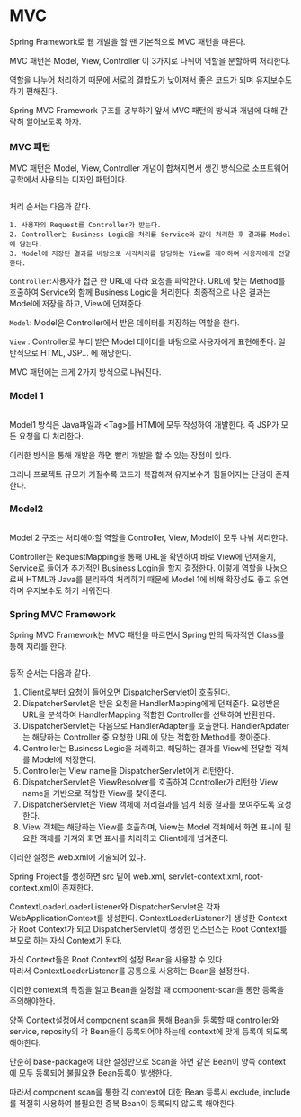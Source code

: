 # MVC

Spring Framework로 웹 개발을 할 땐 기본적으로 MVC 패턴을 따른다.

MVC 패턴은 Model, View, Controller 이 3가지로 나뉘어 역할을 분할하여 처리한다.

역할을 나누어 처리하기 때문에 서로의 결합도가 낮아져서 좋은 코드가 되며 유지보수도 하기 편해진다.

Spring MVC Framework 구조를 공부하기 앞서 MVC 패턴의 방식과 개념에 대해 간략히 알아보도록 하자.

&#x20;

### MVC 패턴

MVC 패턴은 Model, View, Controller 개념이 합쳐지면서 생긴 방식으로 소프트웨어 공학에서 사용되는 디자인 패턴이다.

&#x20;

<figure><img src="https://blog.kakaocdn.net/dn/ynM2n/btqyD8jSH6R/YVJGZvslTOrzARChhfTxp1/img.png" alt=""><figcaption></figcaption></figure>

처리 순서는 다음과 같다.

```
1. 사용자의 Request를 Controller가 받는다.
2. Controller는 Business Logic을 처리를 Service와 같이 처리한 후 결과를 Model에 담는다.
3. Model에 저장된 결과를 바탕으로 시각처리를 담당하는 View를 제어하여 사용자에게 전달한다.
```

`Controller`:사용자가 접근 한 URL에 따라 요청을 파악한다. URL에 맞는 Method를 호출하여 Service와 함께 Business Logic을 처리한다. 최종적으로 나온 결과는 Model에 저장을 하고, View에 던져준다.

`Model`: Model은 Controller에서 받은 데이터를 저장하는 역할을 한다.

`View` : Controller로 부터 받은 Model 데이터를 바탕으로 사용자에게 표현해준다. 일반적으로 HTML, JSP... 에 해당한다.

&#x20;

MVC 패턴에는 크게 2가지 방식으로 나눠진다.

### Model 1

&#x20;

<figure><img src="https://blog.kakaocdn.net/dn/bPSoZU/btqyDCFxtTo/dKlnKPqIz6NRn3wydUUgvK/img.png" alt=""><figcaption></figcaption></figure>

Model1 방식은 Java파일과 \<Tag>를 HTMl에 모두 작성하여 개발한다. 즉 JSP가 모든 요청을 다 처리한다.

이러한 방식을 통해 개발을 하면 빨리 개발을 할 수 있는 장점이 있다.

그러나 프로젝트 규모가 커질수록 코드가 복잡해져 유지보수가 힘들어지는 단점이 존재한다.

&#x20;

### Model2

<figure><img src="https://blog.kakaocdn.net/dn/blPTBS/btqyBzvIQhg/bAYZmdxgD7mUGCnYiKlku0/img.png" alt=""><figcaption></figcaption></figure>

Model 2 구조는 처리해야할 역할을 Controller, View, Model이 모두 나눠 처리한다.

Controller는 RequestMapping을 통해 URL을 확인하여 바로 View에 던져줄지, Service로 들어가 추가적인 Business Login을 할지 결정한다. 이렇게 역할을 나눔으로써 HTML과 Java를 분리하여 처리하기 때문에 Model 1에 비해 확장성도 좋고 유연하며 유지보수도 하기 쉬워진다.

&#x20;

### Spring MVC Framework

Spring MVC Framework는 MVC 패턴을 따르면서 Spring 만의 독자적인 Class를 통해 처리를 한다.

<figure><img src="https://blog.kakaocdn.net/dn/bNgYN8/btqyAMB7FFS/6lxcAlnXqURYkHpP8LyRb1/img.png" alt=""><figcaption></figcaption></figure>

동작 순서는 다음과 같다.

1. Client로부터 요청이 들어오면 DispatcherServlet이 호출된다.
2. DispatcherServlet은 받은 요청을 HandlerMapping에게 던져준다. 요청받은 URL을 분석하여 HandlerMapping 적합한 Controller를 선택하여 반환한다.
3. DispatcherServlet는 다음으로 HandlerAdapter를 호출한다. HandlerApdater는 해당하는 Controller 중 요청한 URL에 맞는 적합한 Method를 찾아준다.
4. Controller는 Business Logic을 처리하고, 해당하는 결과를 View에 전달할 객체를 Model에 저장한다.
5. Controller는 View name을 DispatcherServlet에게 리턴한다.
6. DispatcherServlet은 ViewResolver를 호출하여 Controller가 리턴한 View name을 기반으로 적합한 View를 찾아준다.
7. DispatcherServlet은 View 객체에 처리결과를 넘겨 최종 결과를 보여주도록 요청한다.
8. View 객체는 해당하는 View를 호출하며, View는 Model 객체에서 화면 표시에 필요한 객체를 가져와 화면 표시를 처리하고 Client에게 넘겨준다.

이러한 설정은 web.xml에 기술되어 있다.

Spring Project를 생성하면 src 밑에 web.xml, servlet-context.xml, root-context.xml이 존재한다.

ContextLoaderLoaderListener와 DispatcherServlet은 각자 WebApplicationContext를 생성한다. ContextLoaderListener가 생성한 Context가 Root Context가 되고 DispatcherServlet이 생성한 인스턴스는 Root Context를 부모로 하는 자식 Context가 된다.

자식 Context들은 Root Context의 설정 Bean을 사용할 수 있다. \
따라서 ContextLoaderListener를 공통으로 사용하는 Bean을 설정한다.

이러한 context의 특징을 알고 Bean을 설정할 때 component-scan을 통한 등록을 주의해야한다.

양쪽 Context설정에서 component scan을 통해 Bean을 등록할 때 controller와 service, reposity의 각 Bean들이 등록되어야 하는데 context에 맞게 등록이 되도록 해야한다.

단순히 base-package에 대한 설정만으로 Scan을 하면 같은 Bean이 양쪽 context에 모두 등록되어 불필요한 Bean등록이 발생한다.

따라서 component scan을 통한 각 context에 대한 Bean 등록시 exclude, include를 적절히 사용하여 불필요한 중복 Bean이 등록되지 않도록 해야한다.

&#x20;

<figure><img src="https://blog.kakaocdn.net/dn/dhBug2/btqyAbJcnMY/K5RZcbosen3kRYtEPGE9D0/img.png" alt=""><figcaption></figcaption></figure>

<figure><img src="https://blog.kakaocdn.net/dn/z4j6X/btqyBzWRGmf/KckWH9keSUSUOXXywOanMK/img.png" alt=""><figcaption></figcaption></figure>
